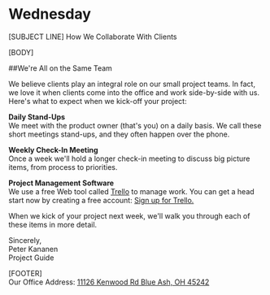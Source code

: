 Wednesday
=======================
[SUBJECT LINE] How We Collaborate With Clients

[BODY]

##We're All on the Same Team

We believe clients play an integral role on our small project teams. In fact, we love it when clients come into the office and work side-by-side with us. Here's what to expect when we kick-off your project:

**Daily Stand-Ups**  
We meet with the product owner (that's you) on a daily basis. We call these short meetings stand-ups, and they often happen over the phone.

**Weekly Check-In Meeting**  
Once a week we'll hold a longer check-in meeting to discuss big picture items, from process to priorities.

**Project Management Software**  
We use a free Web tool called [Trello](https://trello.com/) to manage work. You can get a head start now by creating a free account: [Sign up for Trello.](https://trello.com/signup)

When we kick of your project next week, we'll walk you through each of these items in more detail.

Sincerely,  
Peter Kananen  
Project Guide

[FOOTER]  
Our Office Address:
[11126 Kenwood Rd
Blue Ash, OH 45242](https://www.google.com/maps/place/Gaslight/@39.24869,-84.3849509,11z/data=!4m5!1m2!2m1!1sgaslight!3m1!1s0x0:0x78e0b21721f1d1a9)
